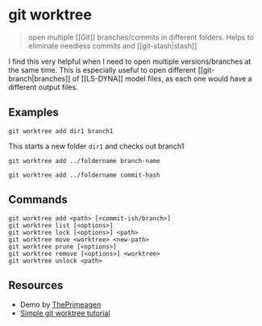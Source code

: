 # git worktree

> open multiple [[Git]] branches/commits in different folders. Helps to eliminate needless commits and [[git-stash|stash]]

I find this very helpful when I need to open multiple versions/branches at the same time. 
This is especially useful to open different [[git-branch|branches]] of [[LS-DYNA]] model files, as each one would have a different output files.

## Examples

`git worktree add dir1 branch1`

This starts a new folder `dir1`  and checks out branch1

`git worktree add ../foldername branch-name`

`git worktree add ../foldername commit-hash`




##  Commands

```
git worktree add <path> [<commit-ish/branch>]
git worktree list [<options>]
git worktree lock [<options>] <path>
git worktree move <worktree> <new-path>
git worktree prune [<options>]
git worktree remove [<options>] <worktree>
git worktree unlock <path>
```

## Resources

- Demo by [ThePrimeagen](https://www.youtube.com/watch?v=2uEqYw-N8uE)
- [Simple git worktree tutorial](https://www.theserverside.com/blog/Coffee-Talk-Java-News-Stories-and-Opinions/Use-this-git-worktree-add-example-and-never-switch-branches-again)  
